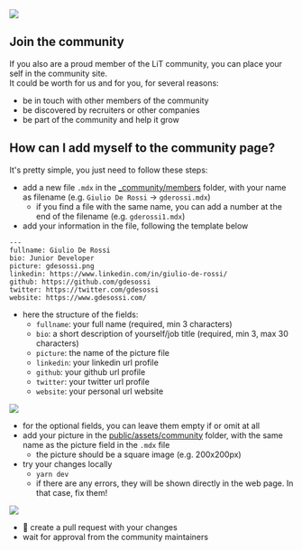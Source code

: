 <img src="imgs/member_badge.png" />

## Join the community
If you also are a proud member of the LiT community, you can place your self in the community site.<br/>
It could be worth for us and for you, for several reasons:

- be in touch with other members of the community
- be discovered by recruiters or other companies
- be part of the community and help it grow

## How can I add myself to the community page?
It's pretty simple, you just need to follow these steps:

- add a new file `.mdx` in the [_community/members]("../../../_community/members") folder, with your name as filename (e.g. `Giulio De Rossi` -> `gderossi.mdx`)
   - if you find a file with the same name, you can add a number at the end of the filename (e.g. `gderossi1.mdx`)
- add your information in the file, following the template below
```
---
fullname: Giulio De Rossi
bio: Junior Developer
picture: gdesossi.png
linkedin: https://www.linkedin.com/in/giulio-de-rossi/
github: https://github.com/gdesossi
twitter: https://twitter.com/gdesossi
website: https://www.gdesossi.com/
```
- here the structure of the fields:
   - `fullname`: your full name (required, min 3 characters)
   - `bio`: a short description of yourself/job title (required, min 3, max 30 characters)
   - `picture`: the name of the picture file
   - `linkedin`: your linkedin url profile
   - `github`: your github url profile
   - `twitter`: your twitter url profile
   - `website`: your personal url website

<img src="imgs/fields_mapping.png" />

- for the optional fields, you can leave them empty if or omit at all
- add your picture in the [public/assets/community]("../../../public/assets/community") folder, with the same name as the picture field in the `.mdx` file
   - the picture should be a square image (e.g. 200x200px)
- try your changes locally
   - `yarn dev`
   - if there are any errors, they will be shown directly in the web page. In that case, fix them!

<img src="imgs/error.png" />
  
- 🥳 create a pull request with your changes
- wait for approval from the community maintainers <br/>

